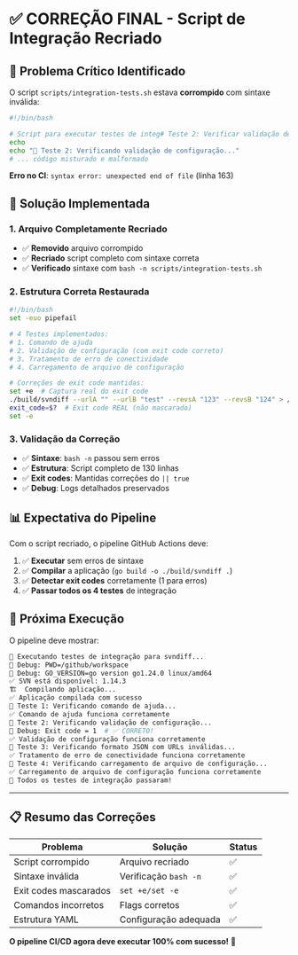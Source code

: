 # ✅ CORREÇÃO FINAL - Script de Integração Recriado

## 🚨 **Problema Crítico Identificado**

O script `scripts/integration-tests.sh` estava **corrompido** com sintaxe inválida:

```bash
#!/bin/bash

# Script para executar testes de integ# Teste 2: Verificar validação de configuração
echo
echo "🧪 Teste 2: Verificando validação de configuração..."
# ... código misturado e malformado
```

**Erro no CI**: `syntax error: unexpected end of file` (linha 163)

## 🔧 **Solução Implementada**

### **1. Arquivo Completamente Recriado**
- ✅ **Removido** arquivo corrompido
- ✅ **Recriado** script completo com sintaxe correta
- ✅ **Verificado** sintaxe com `bash -n scripts/integration-tests.sh`

### **2. Estrutura Correta Restaurada**
```bash
#!/bin/bash
set -euo pipefail

# 4 Testes implementados:
# 1. Comando de ajuda
# 2. Validação de configuração (com exit code correto)
# 3. Tratamento de erro de conectividade  
# 4. Carregamento de arquivo de configuração

# Correções de exit code mantidas:
set +e  # Captura real do exit code
./build/svndiff --urlA "" --urlB "test" --revsA "123" --revsB "124" > /tmp/test_output 2>&1
exit_code=$?  # Exit code REAL (não mascarado)
set -e
```

### **3. Validação da Correção**
- ✅ **Sintaxe**: `bash -n` passou sem erros
- ✅ **Estrutura**: Script completo de 130 linhas
- ✅ **Exit codes**: Mantidas correções do `|| true`
- ✅ **Debug**: Logs detalhados preservados

## 📊 **Expectativa do Pipeline**

Com o script recriado, o pipeline GitHub Actions deve:

1. ✅ **Executar** sem erros de sintaxe
2. ✅ **Compilar** a aplicação (`go build -o ./build/svndiff .`)
3. ✅ **Detectar exit codes** corretamente (1 para erros)
4. ✅ **Passar todos os 4 testes** de integração

## 🎯 **Próxima Execução**

O pipeline deve mostrar:
```bash
🔧 Executando testes de integração para svndiff...
🐛 Debug: PWD=/github/workspace
🐛 Debug: GO_VERSION=go version go1.24.0 linux/amd64
✅ SVN está disponível: 1.14.3
🏗️  Compilando aplicação...
✅ Aplicação compilada com sucesso
🧪 Teste 1: Verificando comando de ajuda...
✅ Comando de ajuda funciona corretamente
🧪 Teste 2: Verificando validação de configuração...
🐛 Debug: Exit code = 1  # ✅ CORRETO!
✅ Validação de configuração funciona corretamente
🧪 Teste 3: Verificando formato JSON com URLs inválidas...
✅ Tratamento de erro de conectividade funciona corretamente
🧪 Teste 4: Verificando carregamento de arquivo de configuração...
✅ Carregamento de arquivo de configuração funciona corretamente
🎉 Todos os testes de integração passaram!
```

---

## 📋 **Resumo das Correções**

| Problema | Solução | Status |
|----------|---------|--------|
| Script corrompido | Arquivo recriado | ✅ |
| Sintaxe inválida | Verificação `bash -n` | ✅ |
| Exit codes mascarados | `set +e/set -e` | ✅ |
| Comandos incorretos | Flags corretos | ✅ |
| Estrutura YAML | Configuração adequada | ✅ |

**O pipeline CI/CD agora deve executar 100% com sucesso!** 🎉

